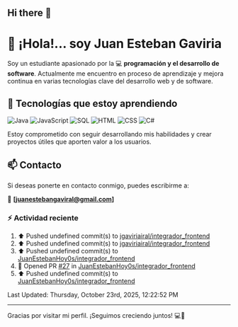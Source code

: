 ## Hi there 👋

# 👋 ¡Hola!... soy Juan Esteban Gaviria 

Soy un estudiante apasionado por la 
:computer: **programación y el desarrollo de software**. 
Actualmente me encuentro en proceso de aprendizaje y mejora continua en varias tecnologías clave del desarrollo web y de software.

## 🚀 Tecnologías que estoy aprendiendo

<p align="left">
  <img src="https://img.shields.io/badge/Java-007396?style=for-the-badge&logo=java&logoColor=white" alt="Java" />
  <img src="https://img.shields.io/badge/JavaScript-F7DF1E?style=for-the-badge&logo=javascript&logoColor=black" alt="JavaScript" />
  <img src="https://img.shields.io/badge/SQL-4479A1?style=for-the-badge&logo=postgresql&logoColor=white" alt="SQL" />
  <img src="https://img.shields.io/badge/HTML5-E34F26?style=for-the-badge&logo=html5&logoColor=white" alt="HTML" />
  <img src="https://img.shields.io/badge/CSS3-1572B6?style=for-the-badge&logo=css3&logoColor=white" alt="CSS" />
  <img src="https://img.shields.io/badge/C%23-239120?style=for-the-badge&logo=c-sharp&logoColor=white" alt="C#" />
</p>

Estoy comprometido con seguir desarrollando mis habilidades y crear proyectos útiles que aporten valor a los usuarios.

## 📫 Contacto

Si deseas ponerte en contacto conmigo, puedes escribirme a:

📧 **[juanestebangaviral@gmail.com]**


### :zap: Actividad reciente
<!--RECENT_ACTIVITY:start-->
1. ⬆️ Pushed undefined commit(s) to [jgaviriairal/integrador_frontend](https://github.com/jgaviriairal/integrador_frontend)<br>
2. ⬆️ Pushed undefined commit(s) to [jgaviriairal/integrador_frontend](https://github.com/jgaviriairal/integrador_frontend)<br>
3. ⬆️ Pushed undefined commit(s) to [JuanEstebanHoy0s/integrador_frontend](https://github.com/JuanEstebanHoy0s/integrador_frontend)<br>
4. 💪 Opened PR [#27](undefined) in [JuanEstebanHoy0s/integrador_frontend](https://github.com/JuanEstebanHoy0s/integrador_frontend)<br>
5. ⬆️ Pushed undefined commit(s) to [JuanEstebanHoy0s/integrador_frontend](https://github.com/JuanEstebanHoy0s/integrador_frontend)<br>
<!--RECENT_ACTIVITY:end-->

<!--RECENT_ACTIVITY:last_update-->
Last Updated: Thursday, October 23rd, 2025, 12:22:52 PM
<!--RECENT_ACTIVITY:last_update_end-->

---

Gracias por visitar mi perfil. ¡Seguimos creciendo juntos! 💻🌱
